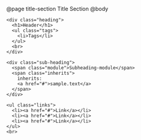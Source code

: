 @page title-section Title Section
@body
<div class="docs">
  <section class="title">

    <div class="heading">
      <h1>Header</h1>
      <ul class="tags">
        <li>Tags</li>
      </ul>
      <br>
    </div>

    <div class="sub-heading">
      <span class="module">Subheading-module</span>
      <span class="inherits">
        inherits: 
        <a href="#">sample.text</a>
      </span>
    </div>

    <ul class="links">
      <li><a href="#">Link</a></li>
      <li><a href="#">Link</a></li>
      <li><a href="#">Link</a></li>
    </ul>
    <br>
  </section>
</div>